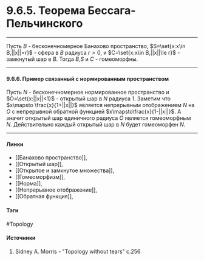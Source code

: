 # 9.6.5. Теорема Бессага-Пельчинского
***
Пусть $B$ - бесконечномерное Банахово пространство, $S=\set{x:x\in B,||x||=r}$ - сфера в $B$ радиуса $r>0$, и $C=\set{x:x\in B,||x||\le r}$ - замкнутый шар в $B$. Тогда $B$,$S$ и $C$ - гомеоморфны.
***
#### 9.6.6. Пример связанный с нормированным пространством
Пусть $N$ - бесконечномерное нормированное пространство и $O=\set{x:||x||<1}$ - открытый шар в $N$ радиуса $1$. Заметим что $x\mapsto \frac{x}{1+||x||}$ является непрерывным отображением $N$ на $O$ с непрерывной обратной функцией $x\mapsto\frac{x}{1-||x||}$. А значит открытый шар единичного радиуса $O$ является гомеоморфным $N$. Действительно каждый открытый шар в $N$ будет гомеоморфен $N$.
***
#### Линки
- [[Банахово пространство]],
- [[Открытый шар]],
- [[Открытое и замкнутое множества]],
- [[Гомеоморфизм]],
- [[Норма]],
- [[Непрерывное отображение]],
- [[Обратная функция]],
#### Тэги
 #Topology 
#### Источники
1. Sidney A. Morris - "Topology without tears" c.256